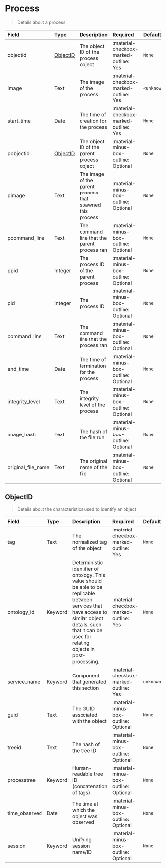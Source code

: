 [comment]: # (AUTOGENERATED MARKDOWN CONTENT. UPDATES TO ODM DOCUMENTATION SHOULD BE DONE THROUGH ASSEMBLYLINE-BASE REPO!)
# Process
> Details about a process

| Field | Type | Description | Required | Default |
| :--- | :--- | :--- | :--- | :--- |
| objectid | [ObjectID](/assemblyline4_docs/odm/models/ontology/results/process/#objectid) | The object ID of the process object | :material-checkbox-marked-outline: Yes | `None` |
| image | Text | The image of the process | :material-checkbox-marked-outline: Yes | `<unknown_image>` |
| start_time | Date | The time of creation for the process | :material-checkbox-marked-outline: Yes | `None` |
| pobjectid | [ObjectID](/assemblyline4_docs/odm/models/ontology/results/process/#objectid) | The object ID of the parent process object | :material-minus-box-outline: Optional | `None` |
| pimage | Text | The image of the parent process that spawned this process | :material-minus-box-outline: Optional | `None` |
| pcommand_line | Text | The command line that the parent process ran | :material-minus-box-outline: Optional | `None` |
| ppid | Integer | The process ID of the parent process | :material-minus-box-outline: Optional | `None` |
| pid | Integer | The process ID | :material-minus-box-outline: Optional | `None` |
| command_line | Text | The command line that the process ran | :material-minus-box-outline: Optional | `None` |
| end_time | Date | The time of termination for the process | :material-minus-box-outline: Optional | `None` |
| integrity_level | Text | The integrity level of the process | :material-minus-box-outline: Optional | `None` |
| image_hash | Text | The hash of the file run | :material-minus-box-outline: Optional | `None` |
| original_file_name | Text | The original name of the file | :material-minus-box-outline: Optional | `None` |


[comment]: # (AUTOGENERATED MARKDOWN CONTENT. UPDATES TO ODM DOCUMENTATION SHOULD BE DONE THROUGH ASSEMBLYLINE-BASE REPO!)
## ObjectID
> Details about the characteristics used to identify an object

| Field | Type | Description | Required | Default |
| :--- | :--- | :--- | :--- | :--- |
| tag | Text | The normalized tag of the object | :material-checkbox-marked-outline: Yes | `None` |
| ontology_id | Keyword | Deterministic identifier of ontology. This value should be able to be replicable between services that have access to similar object details, such that it can be used for relating objects in post-processing. | :material-checkbox-marked-outline: Yes | `None` |
| service_name | Keyword | Component that generated this section | :material-checkbox-marked-outline: Yes | `unknown` |
| guid | Text | The GUID associated with the object | :material-minus-box-outline: Optional | `None` |
| treeid | Text | The hash of the tree ID | :material-minus-box-outline: Optional | `None` |
| processtree | Keyword | Human-readable tree ID (concatenation of tags) | :material-minus-box-outline: Optional | `None` |
| time_observed | Date | The time at which the object was observed | :material-minus-box-outline: Optional | `None` |
| session | Keyword | Unifying session name/ID | :material-minus-box-outline: Optional | `None` |


